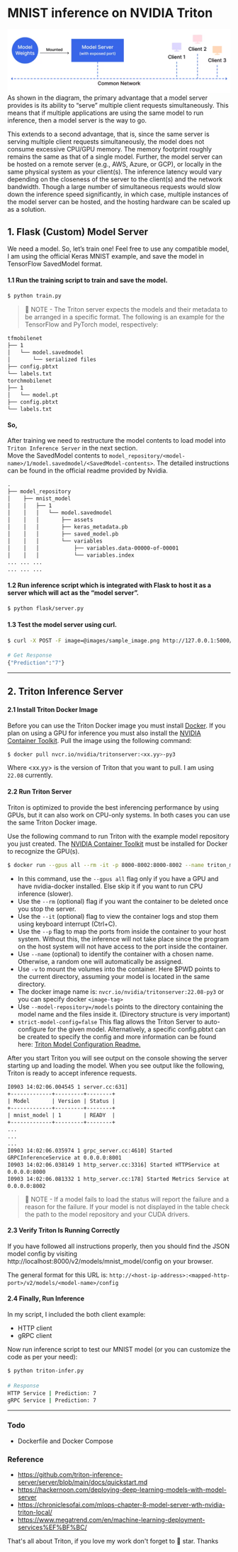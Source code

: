 # MNIST inference on NVIDIA Triton
![model-serving-diagram.png](images/model-serving-diagram.png)
As shown in the diagram, the primary advantage that a model server provides is its ability to “serve” multiple client requests simultaneously. This means that if multiple applications are using the same model to run inference, then a model server is the way to go.

This extends to a second advantage, that is, since the same server is serving multiple client requests simultaneously, the model does not consume excessive CPU/GPU memory. The memory footprint roughly remains the same as that of a single model. Further, the model server can be hosted on a remote server (e.g., AWS, Azure, or GCP), or locally in the same physical system as your client(s). The inference latency would vary depending on the closeness of the server to the client(s) and the network bandwidth. Though a large number of simultaneous requests would slow down the inference speed significantly, in which case, multiple instances of the model server can be hosted, and the hosting hardware can be scaled up as a solution.

## 1. Flask (Custom) Model Server
We need a model. So, let’s train one! Feel free to use any compatible model, I am using the official Keras MNIST example, and save the model in TensorFlow SavedModel format.
#### 1.1 Run the training script to train and save the model.
```sh
$ python train.py
```

> 📄 NOTE - The Triton server expects the models and their metadata to be arranged in a specific format. The following is an example for the TensorFlow and PyTorch model, respectively:
```
tfmobilenet
├── 1
│   └── model.savedmodel
│       └── serialized files
├── config.pbtxt
└── labels.txt
torchmobilenet
├── 1
│   └── model.pt
├── config.pbtxt
└── labels.txt
```

#### So, 
After training we need to restructure the model contents to load model into `Triton Inference Server` in the next section.<br>
Move the SavedModel contents to `model_repository/<model-name>/1/model.savedmodel/<SavedModel-contents>`. The detailed instructions can be found in the official readme provided by Nvidia.
```
.
├── model_repository
│    ├── mnist_model
│    │   ├── 1
│    │   │   └── model.savedmodel
│    │   │       ├── assets
│    │   │       ├── keras_metadata.pb
│    │   │       ├── saved_model.pb
│    │   │       └── variables
│    │   │           ├── variables.data-00000-of-00001
│    │   │           └── variables.index
... ... ...
... ... ...
```


#### 1.2 Run inference script which is integrated with Flask to host it as a server which will act as the “model server”.
```sh
$ python flask/server.py
```
#### 1.3 Test the model server using curl.
```sh
$ curl -X POST -F image=@images/sample_image.png http://127.0.0.1:5000/mnist_infer

# Get Response
{"Prediction":"7"}
```

----

## 2. Triton Inference Server
#### 2.1 Install Triton Docker Image

Before you can use the Triton Docker image you must install
[Docker](https://docs.docker.com/engine/install). If you plan on using
a GPU for inference you must also install the [NVIDIA Container
Toolkit](https://github.com/NVIDIA/nvidia-docker).
Pull the image using the following command:

```sh
$ docker pull nvcr.io/nvidia/tritonserver:<xx.yy>-py3
```

Where \<xx.yy\> is the version of Triton that you want to pull. I am using `22.08` currently.

#### 2.2 Run Triton Server
Triton is optimized to provide the best inferencing performance by using GPUs, but it can also work on CPU-only systems. In both cases you can use the same Triton Docker image.


Use the following command to run Triton with the example model
repository you just created. The [NVIDIA Container
Toolkit](https://github.com/NVIDIA/nvidia-docker) must be installed
for Docker to recognize the GPU(s).

```sh
$ docker run --gpus all --rm -it -p 8000-8002:8000-8002 --name triton_mnist -v ${PWD}/model_repository:/models nvcr.io/nvidia/tritonserver:22.08-py3 tritonserver --model-repository=/models --strict-model-config=false
```
- In this command, use the `--gpus all` flag only if you have a GPU and have nvidia-docker installed. Else skip it if you want to run CPU inference (slower).
- Use the `--rm` (optional) flag if you want the container to be deleted once you stop the server.
- Use the `--it` (optional) flag to view the container logs and stop them using keyboard interrupt (Ctrl+C).
- Use the `--p` flag to map the ports from inside the container to your host system. Without this, the inference will not take place since the program on the host system will not have access to the port inside the container.
- Use `--name` (optional) to identify the container with a chosen name. Otherwise, a random one will automatically be assigned.
- Use `-v` to mount the volumes into the container. Here $PWD points to the current directory, assuming your model is located in the same directory.
- The docker image name is: `nvcr.io/nvidia/tritonserver:22.08-py3` or you can specify docker `<image-tag>`
- Use `--model-repository=/models` points to the directory containing the model name and the files inside it. (Directory structure is very important)
- `strict-model-config=false` This flag allows the Triton Server to auto-configure for the given model. Alternatively, a specific config.pbtxt can be created to specify the config and more information can be found here: [Triton Model Configuration Readme.](https://github.com/triton-inference-server/server/blob/main/docs/model_configuration.md)

After you start Triton you will see output on the console showing the server starting up and loading the model. When you see output like the following, Triton is ready to accept inference requests.

```
I0903 14:02:06.004545 1 server.cc:631] 
+-------------+---------+--------+
| Model       | Version | Status |
+-------------+---------+--------+
| mnist_model | 1       | READY  |
+-------------+---------+--------+
...
...
...
I0903 14:02:06.035974 1 grpc_server.cc:4610] Started GRPCInferenceService at 0.0.0.0:8001
I0903 14:02:06.038149 1 http_server.cc:3316] Started HTTPService at 0.0.0.0:8000
I0903 14:02:06.081332 1 http_server.cc:178] Started Metrics Service at 0.0.0.0:8002
```
> 📄 NOTE - If a model fails to load the status will report the failure and a reason for the failure. If your model is not displayed in the table check the path to the model repository and your CUDA drivers.


#### 2.3 Verify Triton Is Running Correctly
If you have followed all instructions properly, then you should find the JSON model config by visiting http://localhost:8000/v2/models/mnist_model/config on your browser. 

The general format for this URL is: `http://<host-ip-address>:<mapped-http-port>/v2/models/<model-name>/config`

#### 2.4 Finally, Run Inference
In my script, I included the both client example:
- HTTP client
- gRPC client

Now run inference script to test our MNIST model (or you can customize the code as per your need):
```sh
$ python triton-infer.py

# Response
HTTP Service | Prediction: 7
gRPC Service | Prediction: 7
```
----

### Todo
- Dockerfile and Docker Compose

### Reference
- https://github.com/triton-inference-server/server/blob/main/docs/quickstart.md
- https://hackernoon.com/deploying-deep-learning-models-with-model-server
- https://chroniclesofai.com/mlops-chapter-8-model-server-wth-nvidia-triton-local/
- https://www.megatrend.com/en/machine-learning-deployment-services%EF%BF%BC/


That's all about Triton, if you love my work don't forget to 🌟 star. Thanks
